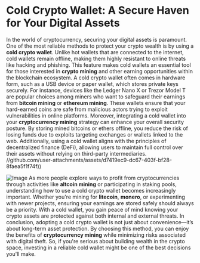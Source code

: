 # Cold Crypto Wallet: A Secure Haven for Your Digital Assets
In the world of cryptocurrency, securing your digital assets is paramount. One of the most reliable methods to protect your crypto wealth is by using a **cold crypto wallet**. Unlike hot wallets that are connected to the internet, cold wallets remain offline, making them highly resistant to online threats like hacking and phishing. This feature makes cold wallets an essential tool for those interested in **crypto mining** and other earning opportunities within the blockchain ecosystem.
A cold crypto wallet often comes in hardware form, such as a USB device or paper wallet, which stores private keys securely. For instance, devices like the Ledger Nano X or Trezor Model T are popular choices among miners who want to safeguard their earnings from **bitcoin mining** or **ethereum mining**. These wallets ensure that your hard-earned coins are safe from malicious actors trying to exploit vulnerabilities in online platforms.
Moreover, integrating a cold wallet into your **cryptocurrency mining** strategy can enhance your overall security posture. By storing mined bitcoins or ethers offline, you reduce the risk of losing funds due to exploits targeting exchanges or wallets linked to the web. Additionally, using a cold wallet aligns with the principles of decentralized finance (DeFi), allowing users to maintain full control over their assets without relying on third-party intermediaries.
 //github.com/user-attachments/assets/d7419ec9-dc67-403f-bf28-8faea5f1f74f))

![Image](https://github.com/user-attachments/assets/4a25d116-2220-4385-b08e-f287af8fcbc4)
As more people explore ways to profit from cryptocurrencies through activities like **altcoin mining** or participating in staking pools, understanding how to use a cold crypto wallet becomes increasingly important. Whether you're mining for **litecoin**, **monero**, or experimenting with newer projects, ensuring your earnings are stored safely should always be a priority. With a cold wallet, you gain peace of mind knowing your crypto assets are protected against both internal and external threats.
In conclusion, adopting a cold crypto wallet is not just about convenience—it’s about long-term asset protection. By choosing this method, you can enjoy the benefits of **cryptocurrency mining** while minimizing risks associated with digital theft. So, if you're serious about building wealth in the crypto space, investing in a reliable cold wallet might be one of the best decisions you'll make.
